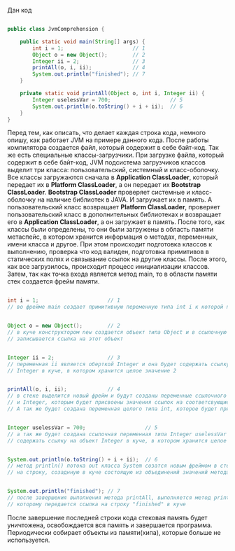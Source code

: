 Дан код

```java

public class JvmComprehension {

    public static void main(String[] args) {
        int i = 1;                      // 1
        Object o = new Object();        // 2
        Integer ii = 2;                 // 3
        printAll(o, i, ii);             // 4
        System.out.println("finished"); // 7
    }

    private static void printAll(Object o, int i, Integer ii) {
        Integer uselessVar = 700;                   // 5
        System.out.println(o.toString() + i + ii);  // 6
    }
}
```

Перед тем, как описать, что делает каждая строка кода, немного опишу, как работает JVM на примере данного кода.
После работы компилятора создается файл, который содержит в себе байт-код. Так же есть специальные классы-загрузчики. При загрузке файла, который содержит в себе байт-код, JVM подсистема загрузчиков классов выделит три класса: пользовательский, системный и класс-оболочку. Все классы загружаются сначала в **Application ClassLoader**, который передает их в **Platform ClassLoader**, а он передает их **Bootstrap ClassLoader**. **Bootstrap ClassLoader** проверяет системные и класс-оболочку на наличие библиотек в JAVA. И загружает их в память. А пользовательский класс возвращает **Platform ClassLoader**, проверяет пользовательский класс в дополнительных библиотеках и возвращает его в **Application ClassLoader**, а он загружает в память. После того, как классы были определены, то они были загружены в область памяти метаспейс, в котором хранится информация о методах, переменных, имени класса и другое. При этом происходит подготовка классов к выполнению, проверка что код валиден, подготовка примитивов в статических полях и связывание ссылок на другие классы. После этого, как все загрузилось, происходит процесс инициализации классов. Затем, так как точка входа является метод main, то в области памяти стек создается фрейм памяти.


```java

int i = 1;                      // 1
// во фрейме main создает примитивную переменную типа int i к которой присваивает целое значение 1

```

```java

Object o = new Object();        // 2
// в куче конструктором new создается объект типа Object и в ссылочную переменную o 
// записывается ссылка на этот объект

```

```java

Integer ii = 2;                 // 3
// переменная ii является оберткой Integer и она будет содержать ссылку на объект 
// Integer в куче, в котором хранится целое значение 2

```

```java

printAll(o, i, ii);             // 4
// в стеке выделится новый фрейм и будут созданы переменные ссылочного типа Object
// и Integer, которым будет присвоены значения ссылок на соответсвующие обекты в куче.
// А так же будет создана переменная целого типа int, которое будет присвоено значение 1

```

```java

Integer uselessVar = 700;                   // 5
// а так же будет создана ссылочная переменная типа Integer uselessVar и она будет 
// содержать ссылку на объект Integer в куче, в котором хранится целое значение 700

```

```java

System.out.println(o.toString() + i + ii);  // 6
// метод println() потока out класса System созатся новым фреймом в стеке, где передается ссылка 
// на строку, созаднную в куче состоящую из объединений значений метода toString() o и переменных i и ii

```

```java

System.out.println("finished"); // 7
// после завершения выполнения метода printAll, выполняется метод println(), 
// которому передается ссылка на строку "finished" в куче

```

После завершение последней строки кода стековая память будет уничтожена, освобождается вся память и завершается программа.
Периодически собирает объекты из памяти(хипа), которые больше не используется.